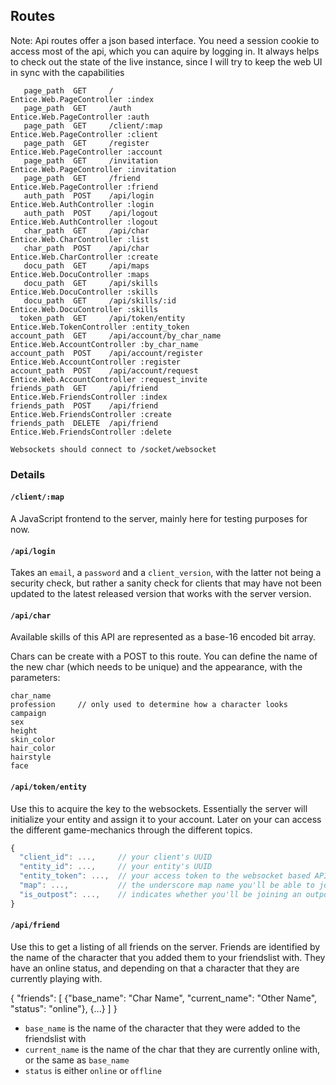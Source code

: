 ## Routes

Note: Api routes offer a json based interface. You need a session cookie to
access most of the api, which you can aquire by logging in. It always helps to check out the
state of the live instance, since I will try to keep the web UI in sync with the capabilities

```
   page_path  GET     /                          Entice.Web.PageController :index
   page_path  GET     /auth                      Entice.Web.PageController :auth
   page_path  GET     /client/:map               Entice.Web.PageController :client
   page_path  GET     /register                  Entice.Web.PageController :account
   page_path  GET     /invitation                Entice.Web.PageController :invitation
   page_path  GET     /friend                    Entice.Web.PageController :friend
   auth_path  POST    /api/login                 Entice.Web.AuthController :login
   auth_path  POST    /api/logout                Entice.Web.AuthController :logout
   char_path  GET     /api/char                  Entice.Web.CharController :list
   char_path  POST    /api/char                  Entice.Web.CharController :create
   docu_path  GET     /api/maps                  Entice.Web.DocuController :maps
   docu_path  GET     /api/skills                Entice.Web.DocuController :skills
   docu_path  GET     /api/skills/:id            Entice.Web.DocuController :skills
  token_path  GET     /api/token/entity          Entice.Web.TokenController :entity_token
account_path  GET     /api/account/by_char_name  Entice.Web.AccountController :by_char_name
account_path  POST    /api/account/register      Entice.Web.AccountController :register
account_path  POST    /api/account/request       Entice.Web.AccountController :request_invite
friends_path  GET     /api/friend                Entice.Web.FriendsController :index
friends_path  POST    /api/friend                Entice.Web.FriendsController :create
friends_path  DELETE  /api/friend                Entice.Web.FriendsController :delete

Websockets should connect to /socket/websocket
```

### Details

#### `/client/:map`

A JavaScript frontend to the server, mainly here for testing purposes for now.

#### `/api/login`

Takes an `email`, a `password` and a `client_version`, with the latter not being
a security check, but rather a sanity check for clients that may have not been
updated to the latest released version that works with the server version.

#### `/api/char`

Available skills of this API are represented as a base-16 encoded bit array.

Chars can be create with a POST to this route.
You can define the name of the new char (which needs to be unique) and the appearance, with the parameters:

```
char_name
profession     // only used to determine how a character looks
campaign
sex
height
skin_color
hair_color
hairstyle
face
```

#### `/api/token/entity`

Use this to acquire the key to the websockets. Essentially the server will initialize
your entity and assign it to your account. Later on your can access the different
game-mechanics through the different topics.

```Javascript
{
  "client_id": ...,     // your client's UUID
  "entity_id": ...,     // your entity's UUID
  "entity_token": ...,  // your access token to the websocket based APIs
  "map": ...,           // the underscore map name you'll be able to join
  "is_outpost": ...,    // indicates whether you'll be joining an outpost
}
```

#### `/api/friend`

Use this to get a listing of all friends on the server. Friends are identified by
the name of the character that you added them to your friendslist with. They have
an online status, and depending on that a character that they are currently playing with.

{
  "friends": [
    {"base_name": "Char Name", "current_name": "Other Name", "status": "online"},
    {...}
  ]
}

- `base_name` is the name of the character that they were added to the friendslist with
- `current_name` is the name of the char that they are currently online with, or the same as `base_name`
- `status` is either `online` or `offline`
